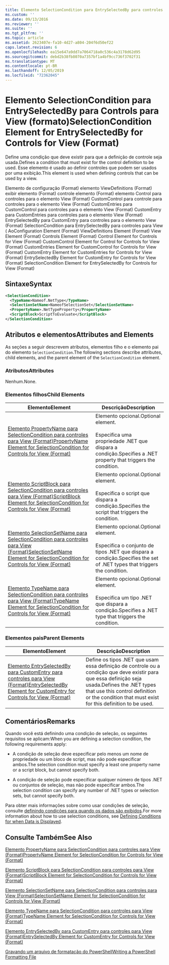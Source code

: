 ```yaml
---
title: Elemento SelectionCondition para EntrySelectedBy para controles para View (Format) | Microsoft Docs
ms.custom: ''
ms.date: 09/13/2016
ms.reviewer: ''
ms.suite: ''
ms.tgt_pltfrm: ''
ms.topic: article
ms.assetid: 2623407e-fa10-4d27-a804-204f6d50ef22
caps.latest.revision: 6
ms.openlocfilehash: ea15e647a9dd7a7064718a0c536c4a3178d62d95
ms.sourcegitcommit: debd2b38fb8070a7357bf1a4bf9cc736f3702f31
ms.translationtype: MT
ms.contentlocale: pt-BR
ms.lasthandoff: 12/05/2019
ms.locfileid: "72362045"
---
```

# <a name="selectioncondition-element-for-entryselectedby-for-controls-for-view-format"></a><span data-ttu-id="040dc-102">Elemento SelectionCondition para EntrySelectedBy para Controls para View (formato)</span><span class="sxs-lookup"><span data-stu-id="040dc-102">SelectionCondition Element for EntrySelectedBy for Controls for View (Format)</span></span>

<span data-ttu-id="040dc-103">Define uma condição que deve existir para que a definição de controle seja usada.</span><span class="sxs-lookup"><span data-stu-id="040dc-103">Defines a condition that must exist for the control definition to be used.</span></span> <span data-ttu-id="040dc-104">Esse elemento é usado ao definir controles que podem ser usados por uma exibição.</span><span class="sxs-lookup"><span data-stu-id="040dc-104">This element is used when defining controls that can be used by a view.</span></span>

<span data-ttu-id="040dc-105">Elemento de configuração (Format) elemento ViewDefinitions (Format) exibir elemento (Format) controle elemento (Format) elemento Control para controles para o elemento View (Format) CustomControl para controle para controles para o elemento View (Format) CustomEntries para CustomControl para controles para o elemento View (Format) CustomEntry para CustomEntries para controles para o elemento View (Format) EntrySelectedBy para CustomEntry para controles para o elemento View (Format) SelectionCondition para EntrySelectedBy para controles para View ( Ao</span><span class="sxs-lookup"><span data-stu-id="040dc-105">Configuration Element (Format) ViewDefinitions Element (Format) View Element (Format) Controls Element (Format) Control Element for Controls for View (Format) CustomControl Element for Control for Controls for View (Format) CustomEntries Element for CustomControl for Controls for View (Format) CustomEntry Element for CustomEntries for Controls for View (Format) EntrySelectedBy Element for CustomEntry for Controls for View (Format) SelectionCondition Element for EntrySelectedBy for Controls for View (Format)</span></span>

## <a name="syntax"></a><span data-ttu-id="040dc-106">Sintaxe</span><span class="sxs-lookup"><span data-stu-id="040dc-106">Syntax</span></span>

```xml
<SelectionCondition>
  <TypeName>Nameof.NetType</TypeName>
  <SelectionSetName>NameofSelectionSet</SelectionSetName>
  <PropertyName>.NetTypeProperty</PropertyName>
  <ScriptBlock>ScriptToEvaluate</ScriptBlock>
</SelectionCondition>
```

## <a name="attributes-and-elements"></a><span data-ttu-id="040dc-107">Atributos e elementos</span><span class="sxs-lookup"><span data-stu-id="040dc-107">Attributes and Elements</span></span>

<span data-ttu-id="040dc-108">As seções a seguir descrevem atributos, elementos filho e o elemento pai do elemento `SelectionCondition`.</span><span class="sxs-lookup"><span data-stu-id="040dc-108">The following sections describe attributes, child elements, and the parent element of the `SelectionCondition` element.</span></span>

### <a name="attributes"></a><span data-ttu-id="040dc-109">Atributos</span><span class="sxs-lookup"><span data-stu-id="040dc-109">Attributes</span></span>

<span data-ttu-id="040dc-110">Nenhum.</span><span class="sxs-lookup"><span data-stu-id="040dc-110">None.</span></span>

### <a name="child-elements"></a><span data-ttu-id="040dc-111">Elementos filhos</span><span class="sxs-lookup"><span data-stu-id="040dc-111">Child Elements</span></span>

|<span data-ttu-id="040dc-112">Elemento</span><span class="sxs-lookup"><span data-stu-id="040dc-112">Element</span></span>|<span data-ttu-id="040dc-113">Descrição</span><span class="sxs-lookup"><span data-stu-id="040dc-113">Description</span></span>|
|-------------|-----------------|
|[<span data-ttu-id="040dc-114">Elemento PropertyName para SelectionCondition para controles para View (Format)</span><span class="sxs-lookup"><span data-stu-id="040dc-114">PropertyName Element for SelectionCondition for Controls for View (Format)</span></span>](./propertyname-element-for-selectioncondition-for-controls-for-view-format.md)|<span data-ttu-id="040dc-115">Elemento opcional.</span><span class="sxs-lookup"><span data-stu-id="040dc-115">Optional element.</span></span><br /><br /> <span data-ttu-id="040dc-116">Especifica uma propriedade .NET que dispara a condição.</span><span class="sxs-lookup"><span data-stu-id="040dc-116">Specifies a .NET property that triggers the condition.</span></span>|
|[<span data-ttu-id="040dc-117">Elemento ScriptBlock para SelectionCondition para controles para View (Format)</span><span class="sxs-lookup"><span data-stu-id="040dc-117">ScriptBlock Element for SelectionCondition for Controls for View (Format)</span></span>](./scriptblock-element-for-selectioncondition-for-controls-for-view-format.md)|<span data-ttu-id="040dc-118">Elemento opcional.</span><span class="sxs-lookup"><span data-stu-id="040dc-118">Optional element.</span></span><br /><br /> <span data-ttu-id="040dc-119">Especifica o script que dispara a condição.</span><span class="sxs-lookup"><span data-stu-id="040dc-119">Specifies the script that triggers the condition.</span></span>|
|[<span data-ttu-id="040dc-120">Elemento SelectionSetName para SelectionCondition para controles para View (Format)</span><span class="sxs-lookup"><span data-stu-id="040dc-120">SelectionSetName Element for SelectionCondition for Controls for View (Format)</span></span>](./selectionsetname-element-for-selectioncondition-for-controls-for-view-format.md)|<span data-ttu-id="040dc-121">Elemento opcional.</span><span class="sxs-lookup"><span data-stu-id="040dc-121">Optional element.</span></span><br /><br /> <span data-ttu-id="040dc-122">Especifica o conjunto de tipos .NET que dispara a condição.</span><span class="sxs-lookup"><span data-stu-id="040dc-122">Specifies the set of .NET types that triggers the condition.</span></span>|
|[<span data-ttu-id="040dc-123">Elemento TypeName para SelectionCondition para controles para View (Format)</span><span class="sxs-lookup"><span data-stu-id="040dc-123">TypeName Element for SelectionCondition for Controls for View (Format)</span></span>](./typename-element-for-selectioncondition-for-controls-for-view-format.md)|<span data-ttu-id="040dc-124">Elemento opcional.</span><span class="sxs-lookup"><span data-stu-id="040dc-124">Optional element.</span></span><br /><br /> <span data-ttu-id="040dc-125">Especifica um tipo .NET que dispara a condição.</span><span class="sxs-lookup"><span data-stu-id="040dc-125">Specifies a .NET type that triggers the condition.</span></span>|

### <a name="parent-elements"></a><span data-ttu-id="040dc-126">Elementos pais</span><span class="sxs-lookup"><span data-stu-id="040dc-126">Parent Elements</span></span>

|<span data-ttu-id="040dc-127">Elemento</span><span class="sxs-lookup"><span data-stu-id="040dc-127">Element</span></span>|<span data-ttu-id="040dc-128">Descrição</span><span class="sxs-lookup"><span data-stu-id="040dc-128">Description</span></span>|
|-------------|-----------------|
|[<span data-ttu-id="040dc-129">Elemento EntrySelectedBy para CustomEntry para controles para View (Format)</span><span class="sxs-lookup"><span data-stu-id="040dc-129">EntrySelectedBy Element for CustomEntry for Controls for View (Format)</span></span>](./entryselectedby-element-for-customentry-for-controls-for-view-format.md)|<span data-ttu-id="040dc-130">Define os tipos .NET que usam essa definição de controle ou a condição que deve existir para que essa definição seja usada.</span><span class="sxs-lookup"><span data-stu-id="040dc-130">Defines the .NET types that use this control definition or the condition that must exist for this definition to be used.</span></span>|

## <a name="remarks"></a><span data-ttu-id="040dc-131">Comentários</span><span class="sxs-lookup"><span data-stu-id="040dc-131">Remarks</span></span>

<span data-ttu-id="040dc-132">Quando você está definindo uma condição de seleção, os seguintes requisitos se aplicam:</span><span class="sxs-lookup"><span data-stu-id="040dc-132">When you are defining a selection condition, the following requirements apply:</span></span>

- <span data-ttu-id="040dc-133">A condição de seleção deve especificar pelo menos um nome de propriedade ou um bloco de script, mas não pode especificar ambos.</span><span class="sxs-lookup"><span data-stu-id="040dc-133">The selection condition must specify a least one property name or a script block, but cannot specify both.</span></span>

- <span data-ttu-id="040dc-134">A condição de seleção pode especificar qualquer número de tipos .NET ou conjuntos de seleção, mas não pode especificar ambos.</span><span class="sxs-lookup"><span data-stu-id="040dc-134">The selection condition can specify any number of .NET types or selection sets, but cannot specify both.</span></span>

<span data-ttu-id="040dc-135">Para obter mais informações sobre como usar condições de seleção, consulte [definindo condições para quando os dados são exibidos](./defining-conditions-for-displaying-data.md).</span><span class="sxs-lookup"><span data-stu-id="040dc-135">For more information about how to use selection conditions, see [Defining Conditions for when Data is Displayed](./defining-conditions-for-displaying-data.md).</span></span>

## <a name="see-also"></a><span data-ttu-id="040dc-136">Consulte Também</span><span class="sxs-lookup"><span data-stu-id="040dc-136">See Also</span></span>

[<span data-ttu-id="040dc-137">Elemento PropertyName para SelectionCondition para controles para View (Format)</span><span class="sxs-lookup"><span data-stu-id="040dc-137">PropertyName Element for SelectionCondition for Controls for View (Format)</span></span>](./propertyname-element-for-selectioncondition-for-controls-for-view-format.md)

[<span data-ttu-id="040dc-138">Elemento ScriptBlock para SelectionCondition para controles para View (Format)</span><span class="sxs-lookup"><span data-stu-id="040dc-138">ScriptBlock Element for SelectionCondition for Controls for View (Format)</span></span>](./scriptblock-element-for-selectioncondition-for-controls-for-view-format.md)

[<span data-ttu-id="040dc-139">Elemento SelectionSetName para SelectionCondition para controles para View (Format)</span><span class="sxs-lookup"><span data-stu-id="040dc-139">SelectionSetName Element for SelectionCondition for Controls for View (Format)</span></span>](./selectionsetname-element-for-selectioncondition-for-controls-for-view-format.md)

[<span data-ttu-id="040dc-140">Elemento TypeName para SelectionCondition para controles para View (Format)</span><span class="sxs-lookup"><span data-stu-id="040dc-140">TypeName Element for SelectionCondition for Controls for View (Format)</span></span>](./typename-element-for-selectioncondition-for-controls-for-view-format.md)

[<span data-ttu-id="040dc-141">Elemento EntrySelectedBy para CustomEntry para controles para View (Format)</span><span class="sxs-lookup"><span data-stu-id="040dc-141">EntrySelectedBy Element for CustomEntry for Controls for View (Format)</span></span>](./entryselectedby-element-for-customentry-for-controls-for-view-format.md)

[<span data-ttu-id="040dc-142">Gravando um arquivo de formatação do PowerShell</span><span class="sxs-lookup"><span data-stu-id="040dc-142">Writing a PowerShell Formatting File</span></span>](./writing-a-powershell-formatting-file.md)
